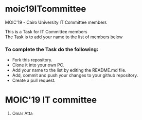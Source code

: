 # moic19ITcommittee
MOIC'19 - Cairo University IT Committee members

This is a Task for IT Committee members<br/>
The Task is to add your name to the list of members below<br/>


### To complete the Task do the following:
* Fork this repository.
* Clone it into your own PC.
* Add your name to the list by editing the README.md file.
* Add, commit and push your changes to your github repository.
* Create a pull request.


# MOIC'19 IT committee
<ol>
    <li>Omar Atta</li>
</ol>